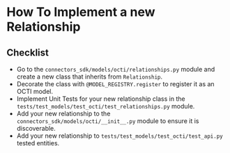 # How To Implement a new Relationship

## Checklist

- Go to the `connectors_sdk/models/octi/relationships.py` module and create a new class that inherits from `Relationship`.
- Decorate the class with `@MODEL_REGISTRY.register` to register it as an OCTI model.
- Implement Unit Tests for your new relationship class in the `tests/test_models/test_octi/test_relationships.py` module.
- Add your new relationship to the `connectors_sdk/models/octi/__init__.py` module to ensure it is discoverable.
- Add your new relationship to `tests/test_models/test_octi/test_api.py` tested entities.
